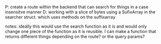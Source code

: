 P: create a route within the backend that can search for things in a case insensitve manner
D: working with a slice of bytes using a SufixArray in the searcher struct. which uses methods on the suffixarray 

notes: ideally this would use the search function as it is and would only change one piece of the function as it is reusible.
I can make a function that returns different things depending on the route? or the query params? 
